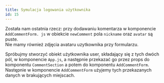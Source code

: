 ```yaml
---
title: Symulacja logowania użytkownika
id: 15
---
```


Została nam ostatnia rzecz: przy dodawaniu komentarza w komponencie `AddCommentForm. js` w obiekcie `newComment` pola `nickname` oraz `avatar` są puste.\
Nie mamy również zdjęcia avataru uzytkownika przy formularzu.

Spróbujmy stworzyć obiekt użytkownika user, składający się z tych dwóch pól, w komponencie `App.js`, a następnie przekazać go przez props do komponentu `CommentSection` a potem do komponentu `AddCommentForm`.\
Następnie w komponencie `AddCommentForm` użyjemy tych przekazanych danych w brakujących miejscach.
